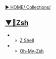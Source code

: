 [▶︎ HOME/ Collections/](https://gitpress.io/@sh16ma/collections)


## [▼🐚Zsh](https://gitpress.io/c/zsh__/)
- - [Z Shell](zsh_init.md)
- - [Oh-My-Zsh](mw_zsh.md)
